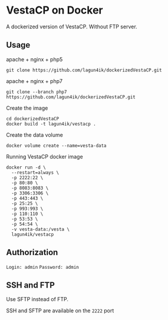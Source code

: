 # VestaCP on Docker

A dockerized version of VestaCP. Without FTP server.

Usage
-----

apache + nginx + php5
```
git clone https://github.com/lagun4ik/dockerizedVestaCP.git
```

apache + nginx + php7
```
git clone --branch php7 https://github.com/lagun4ik/dockerizedVestaCP.git
```

Create the image

```
cd dockerizedVestaCP
docker build -t lagun4ik/vestacp .
```

Create the data volume
```
docker volume create --name=vesta-data
```

Running VestaCP docker image
```
docker run -d \
  --restart=always \
  -p 2222:22 \
  -p 80:80 \
  -p 8083:8083 \
  -p 3306:3306 \
  -p 443:443 \
  -p 25:25 \
  -p 993:993 \
  -p 110:110 \
  -p 53:53 \
  -p 54:54 \
  -v vesta-data:/vesta \
  lagun4ik/vestacp
```

Authorization
---

`Login: admin`
`Password: admin`


SSH and FTP
---

Use SFTP instead of FTP.

SSH and SFTP are available on the `2222` port